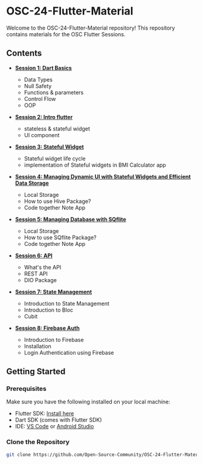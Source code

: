 # OSC-24-Flutter-Material

Welcome to the OSC-24-Flutter-Material repository! This repository contains materials for the OSC Flutter Sessions.
## Contents

- **[Session 1: Dart Basics](https://github.com/Open-Source-Community/OSC-24-Flutter-Material/tree/master/1%20Dart%20Basics)**
  - Data Types 
  - Null Safety
  - Functions & parameters
  - Control Flow
  - OOP

- **[Session 2: Intro flutter](https://github.com/Open-Source-Community/OSC-24-Flutter-Material/tree/master/2%20Intro%20Flutter)**
  - stateless & stateful widget
  - UI component

- **[Session 3: Stateful Widget](https://github.com/Open-Source-Community/OSC-24-Flutter-Material/tree/master/3%20Stateful%20Widget)**
  - Stateful widget life cycle
  - implementation of Stateful widgets in BMI Calculator app

- **[Session 4: Managing Dynamic UI with Stateful Widgets and Efficient Data Storage](https://github.com/Open-Source-Community/OSC-24-Flutter-Material/tree/master/4%20Hive)**
   - Local Storage 
   - How to use Hive Package?
   - Code together Note App
     
- **[Session 5: Managing Database with SQflite ](https://github.com/Open-Source-Community/OSC-24-Flutter-Material/tree/master/5%20SQFlite)**
   - Local Storage 
   - How to use SQflite Package?
   - Code together Note App
     
- **[Session 6: API ](https://github.com/Open-Source-Community/OSC-24-Flutter-Material/tree/master/6%20API%20Session)**
   - What's the API
   - REST API
   - DIO Package
    
- **[Session 7: State Management ](https://github.com/Open-Source-Community/OSC-24-Flutter-Material/tree/master/7%20State%20Management)**
   - Introduction to State Management
   - Introduction to Bloc
   - Cubit
 
- **[Session 8: Firebase Auth ](https://github.com/Open-Source-Community/OSC-24-Flutter-Material/tree/master/8%20Firebase%20Auth)**
   - Introduction to Firebase
   - Installation
   - Login Authentication using Firebase


## Getting Started

### Prerequisites
Make sure you have the following installed on your local machine:
- Flutter SDK: [Install here](https://flutter.dev/docs/get-started/install)
- Dart SDK (comes with Flutter SDK)
- IDE: [VS Code](https://code.visualstudio.com/) or [Android Studio](https://developer.android.com/studio)

### Clone the Repository

   ```bash
   git clone https://github.com/Open-Source-Community/OSC-24-Flutter-Material.git
